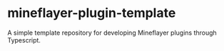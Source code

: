 # mineflayer-plugin-template
A simple template repository for developing Mineflayer plugins through Typescript.
